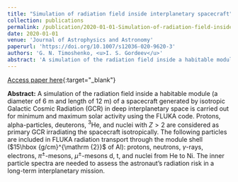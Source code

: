 ```yaml
---
title: "Simulation of radiation field inside interplanetary spacecraft"
collection: publications
permalink: /publication/2020-01-01-Simulation-of-radiation-field-inside-interplanetary-spacecraft
date: 2020-01-01
venue: 'Journal of Astrophysics and Astronomy'
paperurl: 'https://doi.org/10.1007/s12036-020-9620-3'
authors: 'G. N. Timoshenko, <u>I. S. Gordeev</u>'
abstract: 'A simulation of the radiation field inside a habitable module (a diameter of 6 m and length of 12 m) of a spacecraft generated by isotropic Galactic Cosmic Radiation (GCR) in deep interplanetary space is carried out for minimum and maximum solar activity using the FLUKA code. Protons, alpha-particles, deuterons, $^{\mathrm {3}}$He, and nuclei with ${Z} > 2$ are considered as primary GCR irradiating the spacecraft isotropically. The following particles are included in FLUKA radiation transport through the module shell ($15\hbox {g/cm}^{\mathrm {2}}$ of Al): protons, neutrons, $\gamma$-rays, electrons, $\pi^{\mathrm{\pm }}$-mesons, $\mu^{\mathrm {\pm }}$-mesons d, t, and nuclei from He to Ni. The inner particle spectra are needed to assess the astronaut’s radiation risk in a long-term interplanetary mission.'
---
```


[Access paper here](https://doi.org/10.1007/s12036-020-9620-3){:target="_blank"}

**Abstract:** A simulation of the radiation field inside a habitable module (a diameter of 6 m and length of 12 m) of a spacecraft generated by isotropic Galactic Cosmic Radiation (GCR) in deep interplanetary space is carried out for minimum and maximum solar activity using the FLUKA code. Protons, alpha-particles, deuterons, $^{\mathrm {3}}$He, and nuclei with ${Z} > 2$ are considered as primary GCR irradiating the spacecraft isotropically. The following particles are included in FLUKA radiation transport through the module shell ($15\hbox {g/cm}^{\mathrm {2}}$ of Al): protons, neutrons, $\gamma$-rays, electrons, $\pi^{\mathrm{\pm }}$-mesons, $\mu^{\mathrm {\pm }}$-mesons d, t, and nuclei from He to Ni. The inner particle spectra are needed to assess the astronaut’s radiation risk in a long-term interplanetary mission.
